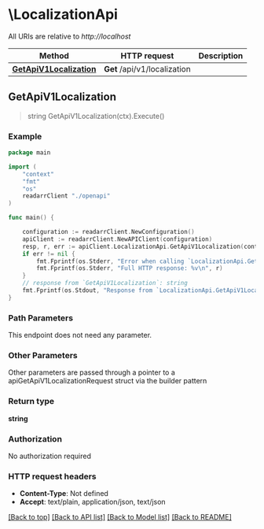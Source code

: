 # \LocalizationApi

All URIs are relative to *http://localhost*

Method | HTTP request | Description
------------- | ------------- | -------------
[**GetApiV1Localization**](LocalizationApi.md#GetApiV1Localization) | **Get** /api/v1/localization | 



## GetApiV1Localization

> string GetApiV1Localization(ctx).Execute()



### Example

```go
package main

import (
    "context"
    "fmt"
    "os"
    readarrClient "./openapi"
)

func main() {

    configuration := readarrClient.NewConfiguration()
    apiClient := readarrClient.NewAPIClient(configuration)
    resp, r, err := apiClient.LocalizationApi.GetApiV1Localization(context.Background()).Execute()
    if err != nil {
        fmt.Fprintf(os.Stderr, "Error when calling `LocalizationApi.GetApiV1Localization``: %v\n", err)
        fmt.Fprintf(os.Stderr, "Full HTTP response: %v\n", r)
    }
    // response from `GetApiV1Localization`: string
    fmt.Fprintf(os.Stdout, "Response from `LocalizationApi.GetApiV1Localization`: %v\n", resp)
}
```

### Path Parameters

This endpoint does not need any parameter.

### Other Parameters

Other parameters are passed through a pointer to a apiGetApiV1LocalizationRequest struct via the builder pattern


### Return type

**string**

### Authorization

No authorization required

### HTTP request headers

- **Content-Type**: Not defined
- **Accept**: text/plain, application/json, text/json

[[Back to top]](#) [[Back to API list]](../README.md#documentation-for-api-endpoints)
[[Back to Model list]](../README.md#documentation-for-models)
[[Back to README]](../README.md)

